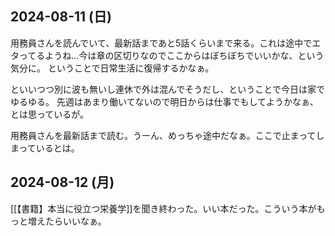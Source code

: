 ## 2024-08-11 (日)

用務員さんを読んでいて、最新話まであと5話くらいまで来る。これは途中でエタってるようね…今は章の区切りなのでここからはぼちぼちでいいかな、という気分に。
ということで日常生活に復帰するかなぁ。

といいつつ別に波も無いし連休で外は混んでそうだし、ということで今日は家でゆるゆる。
先週はあまり働いてないので明日からは仕事でもしてようかなぁ、とは思っているが。

用務員さんを最新話まで読む。うーん、めっちゃ途中だなぁ。ここで止まってしまっているとは。

## 2024-08-12 (月)

[[【書籍】本当に役立つ栄養学]]を聞き終わった。いい本だった。こういう本がもっと増えたらいいなぁ。